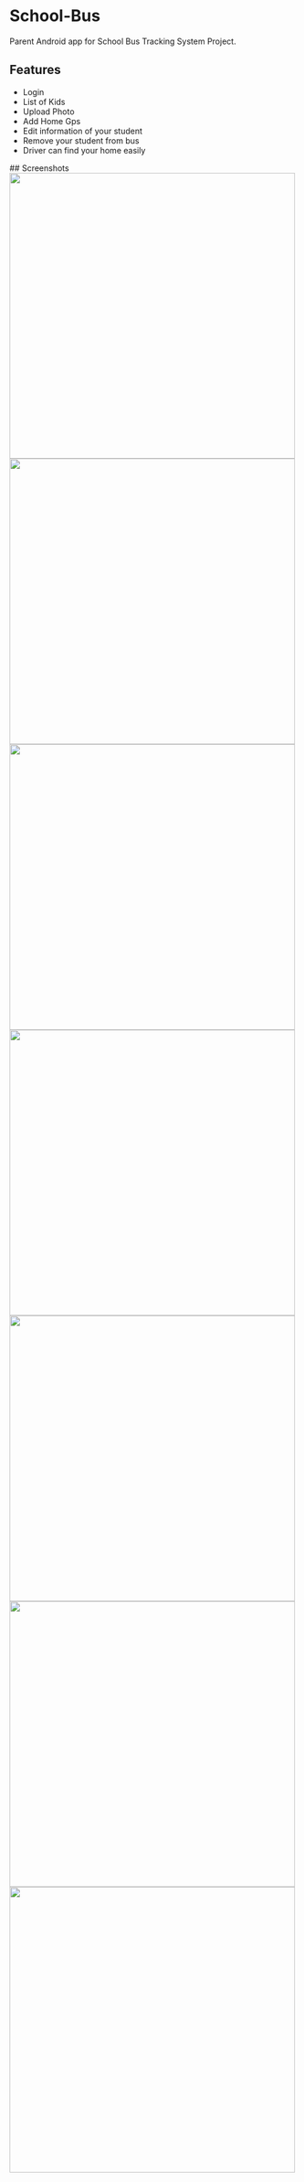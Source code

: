 # School-Bus
Parent Android app for School Bus Tracking System Project.

## Features
<ul type="disc">
  <li>Login</li>
  <li>List of Kids</li>
  <li>Upload Photo</li>
  <li>Add Home Gps</li>
  <li>Edit information of your student</li>
  <li>Remove your student from bus</li>
  <li>Driver can find your home easily</li>
</ul>
## Screenshots
<div>
  <img src="https://github.com/nourElbassuny/School-bus/assets/146573118/ccf702ec-fdda-46be-a060-5e56171a2b6e" height="500">
<img src="https://github.com/nourElbassuny/School-bus/assets/146573118/44fa62d2-0a4c-483d-b0f9-449a65f5214d" height="500">
<img src="https://github.com/nourElbassuny/School-bus/assets/146573118/6f5bcaad-0fef-4210-aa65-b45334f82811" height="500">
<img src="https://github.com/nourElbassuny/School-bus/assets/146573118/7aa0fb17-1f78-4432-b1bd-a5d9606c3658" height="500">
<img src="https://github.com/nourElbassuny/School-bus/assets/146573118/29f3096d-7058-4520-acfa-86cbc65609f3" height="500">
<img src="https://github.com/nourElbassuny/School-bus/assets/146573118/c8acea83-d7d2-42ac-b29e-4fd769f337e4" height="500">
</div>

<img src="https://github.com/nourElbassuny/School-bus/assets/146573118/75ecb72a-03e2-4e62-8cd7-c03247fac57b" height="500">
